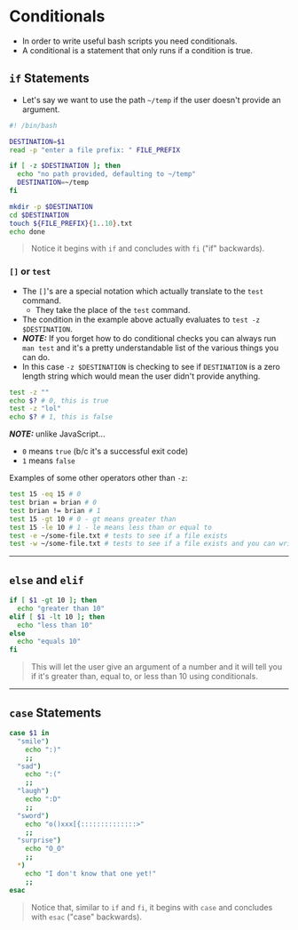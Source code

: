 # Conditionals

- In order to write useful bash scripts you need conditionals.
- A conditional is a statement that only runs if a condition is true.

## `if` Statements

- Let's say we want to use the path `~/temp` if the user doesn't provide an argument.

```sh
#! /bin/bash

DESTINATION=$1
read -p "enter a file prefix: " FILE_PREFIX

if [ -z $DESTINATION ]; then
  echo "no path provided, defaulting to ~/temp"
  DESTINATION=~/temp
fi

mkdir -p $DESTINATION
cd $DESTINATION
touch ${FILE_PREFIX}{1..10}.txt
echo done
```

> Notice it begins with `if` and concludes with `fi` ("if" backwards).

### `[]` or `test`

- The `[]`'s are a special notation which actually translate to the `test` command.
  - They take the place of the `test` command.
- The condition in the example above actually evaluates to `test -z $DESTINATION`.
- **_NOTE:_** If you forget how to do conditional checks you can always run `man test` and it's a pretty understandable list of the various things you can do.
- In this case `-z $DESTINATION` is checking to see if `DESTINATION` is a zero length string which would mean the user didn't provide anything.

```sh
test -z ""
echo $? # 0, this is true
test -z "lol"
echo $? # 1, this is false
```

**_NOTE:_** unlike JavaScript...

- `0` means `true` (b/c it's a successful exit code)
- `1` means `false`

Examples of some other operators other than `-z`:

```sh
test 15 -eq 15 # 0
test brian = brian # 0
test brian != brian # 1
test 15 -gt 10 # 0 - gt means greater than
test 15 -le 10 # 1 - le means less than or equal to
test -e ~/some-file.txt # tests to see if a file exists
test -w ~/some-file.txt # tests to see if a file exists and you can write to it
```

---

## `else` and `elif`

```sh
if [ $1 -gt 10 ]; then
  echo "greater than 10"
elif [ $1 -lt 10 ]; then
  echo "less than 10"
else
  echo "equals 10"
fi
```

> This will let the user give an argument of a number and it will tell you if it's greater than, equal to, or less than 10 using conditionals.

---

## `case` Statements

```sh
case $1 in
  "smile")
    echo ":)"
    ;;
  "sad")
    echo ":("
    ;;
  "laugh")
    echo ":D"
    ;;
  "sword")
    echo "o()xxx[{::::::::::::::>"
    ;;
  "surprise")
    echo "O_O"
    ;;
  *)
    echo "I don't know that one yet!"
    ;;
esac
```

> Notice that, similar to `if` and `fi`, it begins with `case` and concludes with `esac` ("case" backwards).
